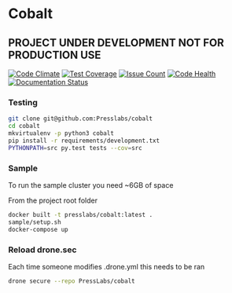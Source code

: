 # Cobalt

## PROJECT UNDER DEVELOPMENT NOT FOR PRODUCTION USE

[![Code Climate](https://codeclimate.com/github/krodyrobi/cobalt/badges/gpa.svg)](https://codeclimate.com/github/krodyrobi/cobalt)
[![Test Coverage](https://codeclimate.com/github/krodyrobi/cobalt/badges/coverage.svg)](https://codeclimate.com/github/krodyrobi/cobalt/coverage)
[![Issue Count](https://codeclimate.com/github/krodyrobi/cobalt/badges/issue_count.svg)](https://codeclimate.com/github/krodyrobi/cobalt)
[![Code Health](https://landscape.io/github/krodyrobi/cobalt/master/landscape.svg?style=flat)](https://landscape.io/github/krodyrobi/cobalt/master)
[![Documentation Status](https://readthedocs.org/projects/presslabs-cobalt/badge/?version=latest)](http://presslabs-cobalt.readthedocs.io/en/latest/?badge=latest)

### Testing

```bash
git clone git@github.com:Presslabs/cobalt
cd cobalt
mkvirtualenv -p python3 cobalt
pip install -r requirements/development.txt
PYTHONPATH=src py.test tests --cov=src
```

### Sample

To run the sample cluster you need ~6GB of space

From the project root folder

```bash
docker built -t presslabs/cobalt:latest .
sample/setup.sh
docker-compose up
```

### Reload drone.sec

Each time someone modifies .drone.yml this needs to be ran

```bash
drone secure --repo PressLabs/cobalt
```
